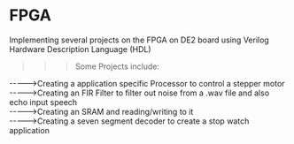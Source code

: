 # FPGA
Implementing several projects on the FPGA on DE2 board using Verilog Hardware Description Language (HDL)

>>>Some Projects include: <br />

----->Creating a application specific Processor to control a stepper motor<br />
----->Creating an FIR Filter to filter out noise from a .wav file and also echo input speech<br />
----->Creating an SRAM and reading/writing to it<br />
----->Creating a seven segment decoder to create a stop watch application <br />
